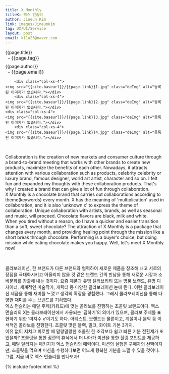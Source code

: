 ```yaml
---
title: X Monthly
titleK: 엑스 먼슬리
author: Jineun Kim
link: images/JineunKim
tag: UX/UI/Service
layout: post
email: k11u23@naver.com
---	
```


<div class="container">

<div class="deDep">
{{page.title}}<br>
<p style="font-size:15px; margin:0px; padding:0px 0px 0px 8px; margin:0px 0px 8px 0px;">- {{page.tag}}</p>
{{page.author}}<br>
<p style="font-size:15px; margin:0px; padding:0px 0px 0px 8px;">- {{page.email}}</p>
</div>


<div class="row" class="imgcolor">
	
		<div class="col-xs-4">
	<img src="{{site.baseurl}}/{{page.link}}1.jpg" class="deImg" alt="등록된 이미지가 없습니다."></div>
		<div class="col-xs-4">
	<img src="{{site.baseurl}}/{{page.link}}2.jpg" class="deImg" alt="등록된 이미지가 없습니다."></div>
	<div class="col-xs-4">
	<img src="{{site.baseurl}}/{{page.link}}3.jpg" class="deImg" alt="등록된 이미지가 없습니다."></div>
		<div class="col-xs-4">
	<img src="{{site.baseurl}}/{{page.link}}4.jpg" class="deImg" alt="등록된 이미지가 없습니다."></div>
	
</div>
<br>

<div class="det lato">


Collaboration is the creation of new markets and consumer culture through a brand-to-brand meeting that works with other brands to create new products, maximize the benefits of each other. Nowadays, it attracts attention with various collaboration such as products, celebrity celebrity or luxury brand, famous designer, world art artist, character and so on. I felt fun and expanded my thoughts with these collaboration products. That's why I created a brand that can give a lot of fun through collaboration.
<br>
X Monthly is a chocolate brand that carries out collaborations according to theme(keywords) every month. X has the meaning of 'multiplication' used in collaboration, and it is also 'unknown x' to express the theme of collaboration. Unique collaboration with artists, brands, as well as seasonal and music, will proceed. Chocolate flavors are black, milk and white.
<br>
When you tired without a reason, do I have a quicker and easier transition than a soft, sweet chocolate? The attraction of X Monthly is a package that changes every month, and providing healing point through the mission like a short break through chocolate. Performing is a buyer's choice, but doing mission while eating chocolate makes you happy. Well, let's meet X Monthly now!



</div>

<br>

<div class="noto">

콜라보레이션, 한 브랜드가 다른 브랜드와 협력하여 새로운 제품을 창조해 내고 서로의 장점을 극대화시키고 어울리지 않을 것 같은 브랜드 간의 만남을 통해 새로운 시장과 소비문화를 창출해 내는 것이다. 요즘 제품과 유명 셀러브리티 또는 명품 브랜드, 유명 디자이너, 세계적인 미술작가, 캐릭터 등 다양한 콜라보레이션 눈에 띈다. 이런 콜라보레이션 제품을 통해 재미를 느꼈고 생각의 확장을 경험했다. 그래서 콜라보레이션을 통해 다양한 재미를 주는 브랜드를 기획했다.
<br>
엑스 먼슬리는 매달 주제(키워드)에 맞는 콜라보를 진행하는 초콜릿 브랜드이다. 엑스 먼슬리의 X는 콜라보레이션에서 사용되는 ‘곱하기’의 의미가 있으며, 콜라보 주제를 표현하기 위한 ‘미지수 x’이기도 하다. 아티스트, 브랜드는 물론이고, 계절이나 음악 등 이색적인 콜라보를 진행한다. 초콜릿 맛은 블랙, 밀크, 화이트 기본 3가지.
<br>
이유 없이 지치고 피로할 때 말랑말랑한 초콜릿 한 조각보다 쉽고 빠른 기분 전환제가 또 있을까? 초콜릿을 통한 잠깐의 휴식에서 더 나아가 미션을 통한 힐링 포인트를 제공하고, 매달 달라지는 패키지가 엑스 먼슬리의 매력이다. 미션의 실행은 구매자의 선택이지만, 초콜릿을 먹으며 미션을 수행하다보면 어느새 행복한 기분을 느낄 수 있을 것이다. 그럼, 지금 바로 엑스 먼슬리를 만나보자!


</div>
{% include footer.html %} 